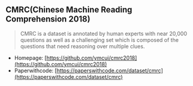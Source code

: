 ## CMRC(Chinese Machine Reading Comprehension 2018)

> CMRC is a dataset is annotated by human experts with near 20,000 questions as well as a challenging set which is composed of the questions that need reasoning over multiple clues.

- Homepage: [https://github.com/ymcui/cmrc2018](https://github.com/ymcui/cmrc2018)
- Paperwithcode: [https://paperswithcode.com/dataset/cmrc](https://paperswithcode.com/dataset/cmrc)